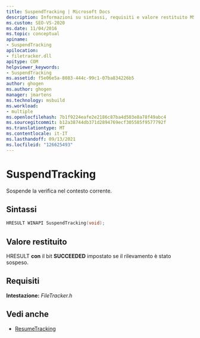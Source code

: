 ```yaml
---
title: SuspendTracking | Microsoft Docs
description: Informazioni su sintassi, requisiti e valore restituito MSBuild SuspendTracking, che sospende il rilevamento nel contesto corrente.
ms.custom: SEO-VS-2020
ms.date: 11/04/2016
ms.topic: conceptual
apiname:
- SuspendTracking
apilocation:
- filetracker.dll
apitype: COM
helpviewer_keywords:
- SuspendTracking
ms.assetid: f5e06e5a-8083-444c-99c1-07ba834226b5
author: ghogen
ms.author: ghogen
manager: jmartens
ms.technology: msbuild
ms.workload:
- multiple
ms.openlocfilehash: 7b1f9224eafe2e2186c87ba4d503e8a78f49abc4
ms.sourcegitcommit: b12a38744db371d2894769ecf305585f9577792f
ms.translationtype: MT
ms.contentlocale: it-IT
ms.lasthandoff: 09/13/2021
ms.locfileid: "126625493"
---
```

# <a name="suspendtracking"></a>SuspendTracking

Sospende la verifica nel contesto corrente.

## <a name="syntax"></a>Sintassi

```cpp
HRESULT WINAPI SuspendTracking(void);
```

## <a name="return-value"></a>Valore restituito

 HRESULT **con** il bit **SUCCEEDED** impostato se il rilevamento è stato sospeso.

## <a name="requirements"></a>Requisiti

 **Intestazione:** *FileTracker.h*

## <a name="see-also"></a>Vedi anche

- [ResumeTracking](../msbuild/resumetracking.md)